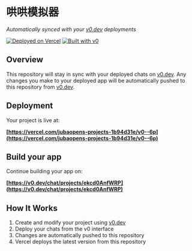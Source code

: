 # 哄哄模拟器

*Automatically synced with your [v0.dev](https://v0.dev) deployments*

[![Deployed on Vercel](https://img.shields.io/badge/Deployed%20on-Vercel-black?style=for-the-badge&logo=vercel)](https://vercel.com/jubaopens-projects-1b94d31e/v0--6p)
[![Built with v0](https://img.shields.io/badge/Built%20with-v0.dev-black?style=for-the-badge)](https://v0.dev/chat/projects/ekcd0AnfWRP)

## Overview

This repository will stay in sync with your deployed chats on [v0.dev](https://v0.dev).
Any changes you make to your deployed app will be automatically pushed to this repository from [v0.dev](https://v0.dev).

## Deployment

Your project is live at:

**[https://vercel.com/jubaopens-projects-1b94d31e/v0--6p](https://vercel.com/jubaopens-projects-1b94d31e/v0--6p)**

## Build your app

Continue building your app on:

**[https://v0.dev/chat/projects/ekcd0AnfWRP](https://v0.dev/chat/projects/ekcd0AnfWRP)**

## How It Works

1. Create and modify your project using [v0.dev](https://v0.dev)
2. Deploy your chats from the v0 interface
3. Changes are automatically pushed to this repository
4. Vercel deploys the latest version from this repository